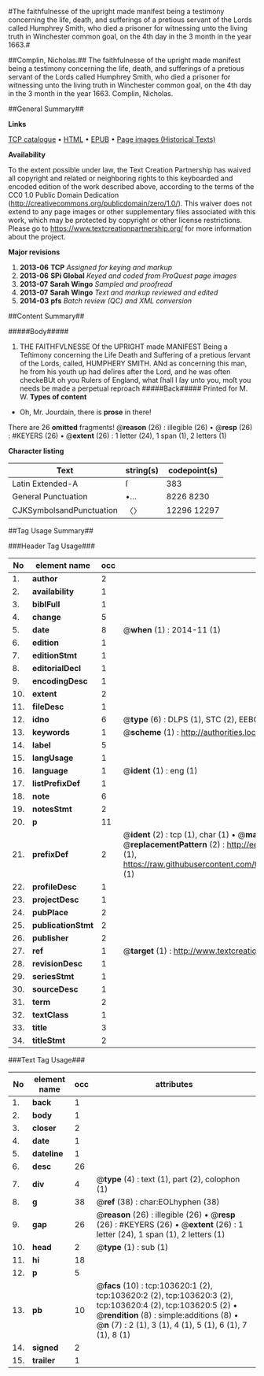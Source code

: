 #The faithfulnesse of the upright made manifest being a testimony concerning the life, death, and sufferings of a pretious servant of the Lords called Humphrey Smith, who died a prisoner for witnessing unto the living truth in Winchester common goal, on the 4th day in the 3 month in the year 1663.#

##Complin, Nicholas.##
The faithfulnesse of the upright made manifest being a testimony concerning the life, death, and sufferings of a pretious servant of the Lords called Humphrey Smith, who died a prisoner for witnessing unto the living truth in Winchester common goal, on the 4th day in the 3 month in the year 1663.
Complin, Nicholas.

##General Summary##

**Links**

[TCP catalogue](http://www.ota.ox.ac.uk/tcp/)  • 
[HTML](http://tei.it.ox.ac.uk/tcp/Texts-HTML/free/A34/A34181.html)  • 
[EPUB](http://tei.it.ox.ac.uk/tcp/Texts-EPUB/free/A34/A34181.epub) • 
[Page images (Historical Texts)](https://historicaltexts.jisc.ac.uk/eebo-15509280e)

**Availability**

To the extent possible under law, the Text Creation Partnership has waived all copyright and related or neighboring rights to this keyboarded and encoded edition of the work described above, according to the terms of the CC0 1.0 Public Domain Dedication (http://creativecommons.org/publicdomain/zero/1.0/). This waiver does not extend to any page images or other supplementary files associated with this work, which may be protected by copyright or other license restrictions. Please go to https://www.textcreationpartnership.org/ for more information about the project.

**Major revisions**

1. __2013-06__ __TCP__ *Assigned for keying and markup*
1. __2013-06__ __SPi Global__ *Keyed and coded from ProQuest page images*
1. __2013-07__ __Sarah Wingo__ *Sampled and proofread*
1. __2013-07__ __Sarah Wingo__ *Text and markup reviewed and edited*
1. __2014-03__ __pfs__ *Batch review (QC) and XML conversion*

##Content Summary##

#####Body#####

1. THE FAITHFVLNESSE Of the UPRIGHT made MANIFEST Being a Teſtimony concerning the Life Death and Suffering of a pretious ſervant of the Lords, called, HUMPHERY SMITH.
ANd as concerning this man, he from his youth up had deſires after the Lord, and he was often checkeBUt oh you Rulers of England, what ſhall I ſay unto you, moſt you needs be made a perpetual reproach
#####Back#####
Printed for M. W.
**Types of content**

  * Oh, Mr. Jourdain, there is **prose** in there!

There are 26 **omitted** fragments! 
 @__reason__ (26) : illegible (26)  •  @__resp__ (26) : #KEYERS (26)  •  @__extent__ (26) : 1 letter (24), 1 span (1), 2 letters (1)

**Character listing**


|Text|string(s)|codepoint(s)|
|---|---|---|
|Latin Extended-A|ſ|383|
|General Punctuation|•…|8226 8230|
|CJKSymbolsandPunctuation|〈〉|12296 12297|

##Tag Usage Summary##

###Header Tag Usage###

|No|element name|occ|attributes|
|---|---|---|---|
|1.|__author__|2||
|2.|__availability__|1||
|3.|__biblFull__|1||
|4.|__change__|5||
|5.|__date__|8| @__when__ (1) : 2014-11 (1)|
|6.|__edition__|1||
|7.|__editionStmt__|1||
|8.|__editorialDecl__|1||
|9.|__encodingDesc__|1||
|10.|__extent__|2||
|11.|__fileDesc__|1||
|12.|__idno__|6| @__type__ (6) : DLPS (1), STC (2), EEBO-CITATION (1), OCLC (1), VID (1)|
|13.|__keywords__|1| @__scheme__ (1) : http://authorities.loc.gov/ (1)|
|14.|__label__|5||
|15.|__langUsage__|1||
|16.|__language__|1| @__ident__ (1) : eng (1)|
|17.|__listPrefixDef__|1||
|18.|__note__|6||
|19.|__notesStmt__|2||
|20.|__p__|11||
|21.|__prefixDef__|2| @__ident__ (2) : tcp (1), char (1)  •  @__matchPattern__ (2) : ([0-9\-]+):([0-9IVX]+) (1), (.+) (1)  •  @__replacementPattern__ (2) : http://eebo.chadwyck.com/downloadtiff?vid=$1&page=$2 (1), https://raw.githubusercontent.com/textcreationpartnership/Texts/master/tcpchars.xml#$1 (1)|
|22.|__profileDesc__|1||
|23.|__projectDesc__|1||
|24.|__pubPlace__|2||
|25.|__publicationStmt__|2||
|26.|__publisher__|2||
|27.|__ref__|1| @__target__ (1) : http://www.textcreationpartnership.org/docs/. (1)|
|28.|__revisionDesc__|1||
|29.|__seriesStmt__|1||
|30.|__sourceDesc__|1||
|31.|__term__|2||
|32.|__textClass__|1||
|33.|__title__|3||
|34.|__titleStmt__|2||


###Text Tag Usage###

|No|element name|occ|attributes|
|---|---|---|---|
|1.|__back__|1||
|2.|__body__|1||
|3.|__closer__|2||
|4.|__date__|1||
|5.|__dateline__|1||
|6.|__desc__|26||
|7.|__div__|4| @__type__ (4) : text (1), part (2), colophon (1)|
|8.|__g__|38| @__ref__ (38) : char:EOLhyphen (38)|
|9.|__gap__|26| @__reason__ (26) : illegible (26)  •  @__resp__ (26) : #KEYERS (26)  •  @__extent__ (26) : 1 letter (24), 1 span (1), 2 letters (1)|
|10.|__head__|2| @__type__ (1) : sub (1)|
|11.|__hi__|18||
|12.|__p__|5||
|13.|__pb__|10| @__facs__ (10) : tcp:103620:1 (2), tcp:103620:2 (2), tcp:103620:3 (2), tcp:103620:4 (2), tcp:103620:5 (2)  •  @__rendition__ (8) : simple:additions (8)  •  @__n__ (7) : 2 (1), 3 (1), 4 (1), 5 (1), 6 (1), 7 (1), 8 (1)|
|14.|__signed__|2||
|15.|__trailer__|1||
